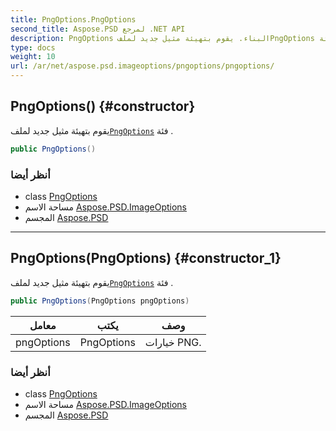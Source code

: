 ```yaml
---
title: PngOptions.PngOptions
second_title: Aspose.PSD لمرجع .NET API
description: PngOptions البناء. يقوم بتهيئة مثيل جديد لملفPngOptions فئة .
type: docs
weight: 10
url: /ar/net/aspose.psd.imageoptions/pngoptions/pngoptions/
---
```

## PngOptions() {#constructor}

يقوم بتهيئة مثيل جديد لملف[`PngOptions`](../) فئة .

```csharp
public PngOptions()
```

### أنظر أيضا

* class [PngOptions](../)
* مساحة الاسم [Aspose.PSD.ImageOptions](../../pngoptions/)
* المجسم [Aspose.PSD](../../../)

---

## PngOptions(PngOptions) {#constructor_1}

يقوم بتهيئة مثيل جديد لملف[`PngOptions`](../) فئة .

```csharp
public PngOptions(PngOptions pngOptions)
```

| معامل | يكتب | وصف |
| --- | --- | --- |
| pngOptions | PngOptions | خيارات PNG. |

### أنظر أيضا

* class [PngOptions](../)
* مساحة الاسم [Aspose.PSD.ImageOptions](../../pngoptions/)
* المجسم [Aspose.PSD](../../../)


